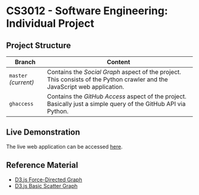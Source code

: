 # CS3012 - Software Engineering: Individual Project

## Project Structure

| Branch | Content |
| - | - |
| `master` *(current)* | Contains the *Social Graph* aspect of the project. This consists of the Python crawler and the JavaScript web application. |
| `ghaccess` | Contains the *GitHub Access* aspect of the project. Basically just a simple query of the GitHub API via Python. |

## Live Demonstration

The live web application can be accessed [here](http://34.254.197.70).

## Reference Material

- [D3.js Force-Directed Graph](https://observablehq.com/@d3/force-directed-graph)
- [D3.js Basic Scatter Graph](https://www.d3-graph-gallery.com/graph/scatter_basic.html)
